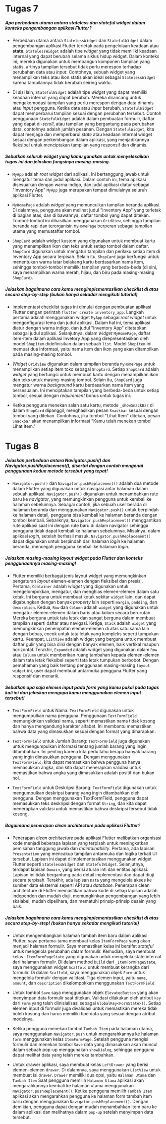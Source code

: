 # Tugas 7
#####  Apa perbedaan utama antara *stateless* dan *stateful widget* dalam konteks pengembangan aplikasi Flutter?
- Perbedaan utama antara `StatelessWidget` dan `StatefulWidget` dalam pengembangan aplikasi Flutter terletak pada pengelolaan keadaan atau **state**. `StatelessWidget` adalah tipe *widget* yang tidak memiliki keadaan internal yang dapat berubah selama siklus hidup widget. Dalam konteks ini, mereka digunakan untuk membangun komponen tampilan yang statis, artinya tampilan tersebut tidak perlu merespon terhadap perubahan data atau *input*. Contohnya, sebuah widget yang menampilkan teks atau ikon statis akan ideal sebagai `StatelessWidget` karena tampilannya tidak berubah seiring waktu.

- Di sisi lain, `StatefulWidget` adalah tipe *widget* yang dapat memiliki keadaan internal yang dapat berubah. Mereka dirancang untuk mengakomodasi tampilan yang perlu merespon dengan data dinamis atau *input* pengguna. Ketika data atau *input* berubah, `StatefulWidget` dapat memperbarui tampilan sesuai dengan perubahan tersebut. Contoh penggunaan `StatefulWidget` adalah dalam pembuatan formulir, daftar yang dapat di-*scroll*, atau tampilan yang bergantung pada perubahan data, contohnya adalah jumlah pesanan. Dengan `StatefulWidget`, kita dapat menjaga dan memperbarui *state* atau keadaan internal widget sesuai dengan perkembangan dalam aplikasi, yang menjadikannya fleksibel untuk menciptakan tampilan yang responsif dan dinamis.

#####  Sebutkan seluruh widget yang kamu gunakan untuk menyelesaikan tugas ini dan jelaskan fungsinya masing-masing.
- `MyApp` adalah *root widget* dari aplikasi. Ini bertanggung jawab untuk mengatur tema dan judul aplikasi. Dalam contoh ini, tema aplikasi disesuaikan dengan warna indigo, dan judul aplikasi diatur sebagai "Inventory App" `MyApp` juga merupakan tempat dimulainya seluruh aplikasi Flutter.

- `MyHomePage` adalah *widget* yang memunculkan tampilan beranda aplikasi. Di dalamnya, pengguna akan melihat judul "Inventory App" yang terletak di bagian atas, dan di bawahnya, daftar tombol yang dapat ditekan. Tombol-tombol ini dihasilkan menggunakan `GridView`, sehingga tampilan beranda rapi dan terorganisir. `MyHomePage` berperan sebagai tampilan utama yang memuataftar tombol.

- `ShopCard` adalah widget kustom yang digunakan untuk membuat kartu yang menampilkan ikon dan teks untuk setiap tombol dalam daftar. `ShopCard` digunakan untuk mengatur tampilan dan perilaku setiap item di Inventory App secara terpisah. Selain itu, `ShopCard` juga berfungsi untuk menentukan warna latar belakang kartu berdasarkan nama item, sehingga tombol-tombol memiliki tampilan yang berbeda-beda (di sini, saya menampilkan warna merah, hijau, dan biru pada masing-masing `ShopCard`).

##### Jelaskan bagaimana cara kamu mengimplementasikan checklist di atas secara step-by-step (bukan hanya sekadar mengikuti tutorial)
- Implementasi checklist tugas ini dimulai dengan pembuatan aplikasi Flutter dengan perintah `flutter create inventory_app`. Langkah pertama adalah menggunakan widget `MyApp` sebagai *root widget* untuk mengonfigurasi tema dan judul aplikasi. Dalam hal ini, tema aplikasi diatur dengan warna indigo, dan judul "Inventory App" ditetapkan sebagai judul aplikasi. Selanjutnya, dalam *widget* `MyHomePage`, daftar item-item dalam aplikasi Invetory App yang direpresentasikan oleh model `ShopItem` didefinisikan dalam sebuah `list`. Model `ShopItem` ini memuat dua informasi, yaitu nama item dan ikon yang akan ditampilkan pada masing-masing tombol.

- *Widget* `GridView` digunakan dalam tampilan beranda `MyHomePage` untuk menampilkan setiap item toko sebagai `ShopCard`. Setiap `ShopCard` adalah *widget* yang berfungsi untuk membuat kartu dengan menampilkan ikon dan teks untuk masing-masing tombol. Selain itu, `ShopCard` juga mengatur warna *background* kartu berdasarkan nama item yang bersesuaian. Ini menciptakan tampilan yang berbeda-beda untuk setiap tombol, sesuai dengan *requirement* bonus untuk tugas ini.

- Ketika pengguna menekan salah satu kartu, metode `_showSnackBar` di dalam `ShopCard` dipanggil, menghasilkan pesan `Snackbar` sesuai dengan tombol yang ditekan. Contohnya, jika tombol "Lihat Item" ditekan, pesan `Snackbar` akan menampilkan informasi "Kamu telah menekan tombol Lihat Item."

# Tugas 8
#####  Jelaskan perbedaan antara Navigator.push() dan Navigator.pushReplacement(), disertai dengan contoh mengenai penggunaan kedua metode tersebut yang tepat!
- `Navigator.push()` dan `Navigator.pushReplacement()` adalah dua metode dalam Flutter yang digunakan untuk navigasi antar halaman dalam sebuah aplikasi. `Navigator.push()` digunakan untuk menambahkan rute baru ke *navigator*, yang memungkinkan pengguna untuk kembali ke halaman sebelumnya. Sebagai contoh, jika sebuah user berada di halaman beranda dan menggunakan `Navigator.push()` untuk berpindah ke halaman detail, pengguna bisa kembali ke halaman beranda dengan tombol kembali. Sebaliknya, `Navigator.pushReplacement()` menggantikan rute aplikasi saat ini dengan rute baru di dalam navigator sehingga pengguna tidak dapat kembali ke halaman sebelumnya. Misalnya, dalam aplikasi *login*, setelah berhasil masuk, `Navigator.pushReplacement()` dapat digunakan untuk berpindah dari halaman *login* ke halaman beranda, mencegah pengguna kembali ke halaman *login*.

#####  Jelaskan masing-masing layout widget pada Flutter dan konteks penggunaannya masing-masing!
- Flutter memiliki berbagai jenis layout widget yang memungkinkan pengaturan *layout* elemen-elemen dengan fleksibel dan presisi. Pertama, `Container` adalah *widget* yang digunakan untuk mengelompokkan, mengatur, dan menghias elemen-elemen dalam satu kotak. Ini berguna untuk membuat kotak sekitar `widget` lain, dan dapat digabungkan dengan banyak *property* lain seperti `margin`, `padding`, dan `decoration`. Kedua, `Row` dan `Column` adalah `widget` yang digunakan untuk mengatur elemen-elemen dalam baris atau kolom secara berurutan. Mereka berguna untuk tata letak dan sangat berguna dalam membuat tampilan seperti daftar atau navigasi. Ketiga, `Stack` adalah `widget` yang memungkinkan penempatan elemen-elemen di atas satu sama lain dengan bebas, cocok untuk tata letak yang kompleks seperti tumpukan kartu. Keempat, `ListView` adalah widget yang berguna untuk membuat daftar gulir yang bisa diisi dengan banyak elemen, baik vertikal maupun horizontal. Terakhir, `Expanded` adalah widget yang digunakan dalam `Row` atau `Column` untuk memberikan ruang tambahan kepada elemen-elemen dalam tata letak fleksibel seperti tata letak tumpukan berbobot. Dengan pemahaman yang baik tentang penggunaan masing-masing `layout` `widget` ini, user dapat membuat antarmuka pengguna Flutter yang responsif dan menarik.

#####  Sebutkan apa saja elemen input pada form yang kamu pakai pada tugas kali ini dan jelaskan mengapa kamu menggunakan elemen input tersebut!
- `TextFormField` untuk Nama: `TextFormField` digunakan untuk mengumpulkan nama pengguna. Penggunaan `TextFormField` memungkinkan validasi nama, seperti memastikan nama tidak kosong dan hanya mengandung karakter alfabet. Ini membantu memastikan bahwa data yang dimasukkan sesuai dengan format yang diharapkan.

- `TextFormField` untuk Jumlah Barang: `TextFormField` juga digunakan untuk mengumpulkan informasi tentang jumlah barang yang ingin ditambahkan. Ini penting karena kita perlu tahu berapa banyak barang yang ingin dimasukkan pengguna. Dengan menggunakan `TextFormField`, kita dapat memastikan bahwa pengguna hanya memasukkan angka, dan kita dapat menerapkan validasi untuk memastikan bahwa angka yang dimasukkan adalah positif dan bukan nol.

- `TextFormField` untuk Deskripsi Barang: `TextFormField` digunakan untuk mengumpulkan deskripsi barang yang ingin ditambahkan oleh pengguna. Dengan menggunakan TextFormField, pengguna dapat memasukkan teks deskripsi dengan format `String`, dan kita dapat menerapkan validasi untuk memastikan bahwa deskripsi tersebut tidak kosong.

#####  Bagaimana penerapan clean architecture pada aplikasi Flutter?
- Penerapan *clean architecture* pada aplikasi Flutter melibatkan organisasi kode menjadi beberapa lapisan yang terpisah untuk meningkatkan pemisahan tanggung jawab dan *maintainability*. Pertama, ada lapisan `Presentation` yang mencakup tampilan antarmuka dan logika terkait UI tersebut. Lapisan ini dapat diimplementasikan menggunakan widget Flutter seperti `StatelessWidget` dan `StatefulWidget`. Selanjutnya, terdapat lapisan `Domain`, yang berisi aturan inti dan entitas aplikasi. Lapisan ini tidak bergantung pada detail implementasi dan dapat diuji secara terpisah. Terakhir, ada lapisan `Data` yang mengelola akses ke sumber data eksternal seperti API atau *database*. Penerapan clean architecture di Flutter memastikan bahwa kode di setiap lapisan adalah independen dan mudah diuji, memungkinkan pengembangan yang lebih skalabel, mudah dipelihara, dan mematuhi prinsip-prinsip desain yang baik.

##### Jelaskan bagaimana cara kamu mengimplementasikan checklist di atas secara step-by-step! (bukan hanya sekadar mengikuti tutorial)
- Untuk mengembangkan halaman tambah item baru dalam aplikasi Flutter, saya pertama-tama membuat kelas `ItemFormPage` yang akan menjadi halaman formulir. Saya memastikan kelas ini bersifat *stateful* untuk mengelola perubahan dalam formulir. Kemudian, saya membuat kelas `_ItemFormPageState` yang digunakan untuk mengelola state internal dari halaman formulir. Di dalam method `build` dari `_ItemFormPageState`, saya menggunakan widget `Scaffold` untuk membuat kerangka dari formulir. Di dalam `Scaffold`, saya menggunakan objek `Form` untuk mengelola formulir dengan validasi. Tiga elemen input, yaitu `name`, `amount`, dan `description` dikelompokkan menggunakan `TextFormField`.

- Untuk tombol `Save` saya menggunakan objek `ElevatedButton` yang akan menyimpan data formulir saat ditekan. Validasi dilakukan oleh atribut `key` dari `Form` yang telah diinisialisasi sebagai `GlobalKey<FormState>()`. Setiap elemen input di formulir juga divalidasi untuk memastikan mereka tidak boleh kosong dan harus memiliki tipe data yang sesuai dengan atribut modelnya.

- Ketika pengguna menekan tombol `Tambah Item` pada halaman utama, saya menggunakan `Navigator.push` untuk mengarahkannya ke halaman `form` menggunakan kelas `ItemFormPage`. Setelah pengguna mengisi formulir dan menekan tombol `Save` data yang dimasukkan akan muncul dalam sebuah pop-up menggunakan `showDialog`, sehingga pengguna dapat melihat data yang telah mereka tambahkan.

- Untuk drawer aplikasi, saya membuat kelas `LeftDrawer` yang berisi elemen-elemen `drawer`. Di dalamnya, saya menggunakan `ListView` untuk membuat isi `drawer`. `Drawer` memiliki dua opsi, yaitu `Halaman Utama` dan `Tambah Item` Saat pengguna memilih `Halaman Utama` aplikasi akan mengarahkannya kembali ke halaman utama menggunakan `Navigator.pushReplacement()`. Ketika pengguna memilih `Tambah Item` aplikasi akan mengarahkan pengguna ke halaman form tambah item baru dengan menggunakan `Navigator.pushReplacement()`. Dengan demikian, pengguna dapat dengan mudah menambahkan item baru ke dalam aplikasi dan melihatnya dalam `pop-up` setelah menyimpan data tersebut.